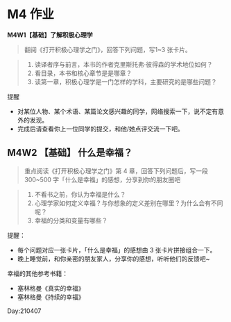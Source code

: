 # M4 作业

**M4W1【基础】了解积极心理学**

>翻阅《打开积极心理学之门》，回答下列问题，写1~3 张卡片。

>1. 读译者序与前言，本书的作者克里斯托弗·彼得森的学术地位如何？
>2. 看目录，本书和核心章节是是哪章？
>3. 读第一章，积极心理学是一门怎样的学科，主要研究的是哪些问题？

提醒

- 对某位人物、某个术语、某篇论文感兴趣的同学，网络搜索一下，说不定有意外的发现。
- 完成后请查看你上一位同学的提交，和他/她点评交流一下吧。

## M4W2 【基础】 什么是幸福？

>重点阅读《打开积极心理学之门》第 4 章，回答下列问题后，写一段 300~500 字「什么是幸福」的感想，分享到你的朋友圈吧

>1. 不看书之前，你认为幸福是什么？
>2. 心理学家如何定义幸福？与你想象的定义差别在哪里？为什么会有不同呢？
>3. 幸福的分类和变量有哪些？

提醒：

- 每个问题对应一张卡片，「什么是幸福」的感想由 3 张卡片拼接组合一下。
- 晚上睡觉前，和你亲密的朋友家人，分享你的感想，听听他们的反馈吧~

幸福的其他参考书籍：

- 塞林格曼《真实的幸福》
- 塞林格曼《持续的幸福》

Day:210407